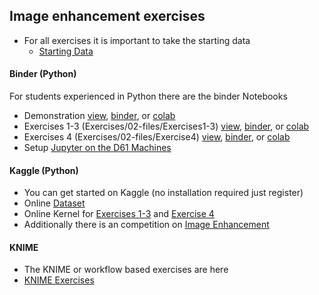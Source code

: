## Image enhancement exercises
- For all exercises it is important to take the starting data
  - [Starting Data](https://github.com/imagingectures/Quantitative-Big-Imaging-Course/blob/master/Ex2/matlab.zip?raw=true)

#### Binder (Python)
For students experienced in Python there are the binder Notebooks

  - Demonstration [view](http://nbviewer.jupyter.org/format/slides/github/imaginglectures/Quantitative-Big-Imaging-2020/blob/master/Exercises/03-Demonstration.ipynb), [binder](http://mybinder.org/v2/gh/imaginglectures/quantitative-big-imaging-2020/master?filepath=Exercises/03-Demonstration.ipynb), or [colab](https://colab.research.google.com/github/imaginglectures/Quantitative-Big-Imaging-2020/blob/master/Exercises/03-Demonstration.ipynb)
  - Exercises 1-3 (Exercises/02-files/Exercises1-3) [view](http://nbviewer.jupyter.org/format/slides/github/imaginglectures/Quantitative-Big-Imaging-2020/blob/master/Exercises/03-files/Exercises1-3.ipynb), [binder](http://mybinder.org/v2/gh/imaginglectures/quantitative-big-imaging-2020/master?filepath=Exercises/03-files/Exercises1-3.ipynb), or [colab](https://colab.research.google.com/github/imaginglectures/Quantitative-Big-Imaging-2020/blob/master/Exercises/03-files/Exercises1-3.ipynb)
  - Exercises 4 (Exercises/02-files/Exercise4) [view](http://nbviewer.jupyter.org/format/slides/github/imaginglectures/Quantitative-Big-Imaging-2020/blob/master/Exercises/03-files/Exercise4.ipynb), [binder](http://mybinder.org/v2/gh/imaginglectures/quantitative-big-imaging-2020/master?filepath=Exercises/03-files/Exercise4.ipynb), or [colab](https://colab.research.google.com/github/imaginglectures/Quantitative-Big-Imaging-2020/blob/master/Exercises/03-files/Exercise4.ipynb)
   - Setup [Jupyter on the D61 Machines](https://github.com/kmader/Quantitative-Big-Imaging-2017/wiki/Installing-Python-and-Jupyter-Notebook-on-the-ETZ-D61-Machines)

#### Kaggle (Python)
 - You can get started on Kaggle (no installation required just register)
 - Online [Dataset](https://www.kaggle.com/kmader/qbi-image-enhancement)
 - Online Kernel for [Exercises 1-3](https://www.kaggle.com/kmader/d/kmader/qbi-image-enhancement/exercises-1-3/) and [Exercise 4](https://www.kaggle.com/kmader/d/kmader/qbi-image-enhancement/exercise-4/)
 - Additionally there is an competition on [Image Enhancement](https://inclass.kaggle.com/c/mnt-denoising)
 
 #### KNIME

 - The KNIME or workflow based exercises are here
 - [KNIME Exercises](https://github.com/kmader/Quantitative-Big-Imaging-2019/blob/master/Exercises/03-Description.md)

